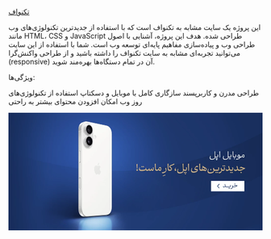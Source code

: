 [تکنواف]( https://saragolmohammadi.github.io/foroshgah-lavazm-janbi22/)

این پروژه یک سایت مشابه به تکنواف است که با استفاده از جدیدترین تکنولوژی‌های وب مانند HTML، CSS و JavaScript طراحی شده. هدف این پروژه، آشنایی با اصول طراحی وب و پیاده‌سازی مفاهیم پایه‌ای توسعه وب است. شما با استفاده از این سایت می‌توانید تجربه‌ای مشابه به سایت تکنواف را داشته باشید و از طراحی واکنش‌گرا (responsive) آن در تمام دستگاه‌ها بهره‌مند شوید.

ویژگی‌ها:

طراحی مدرن و کاربرپسند
سازگاری کامل با موبایل و دسکتاپ
استفاده از تکنولوژی‌های روز وب
امکان افزودن محتوای بیشتر به راحتی



![پیش‌نمایش وبسایت](img/banner_CenterTripletBanners_1g364x_da51b3ad-ef38-4163-bbd8-b4bb7999508e.webp)
